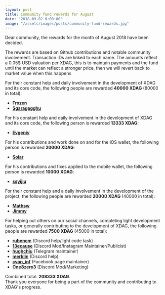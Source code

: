 ```yaml
---
layout: post
title: Community fund rewards for August
date: "2018-09-02 8:00:00"
image: "/assets/images/posts/community-fund-rewards.jpg"
---
```

Dear community, the rewards for the month of August 2018 have been decided. 

The rewards are based on Github contributions and  notable community involvement. Transaction IDs are linked to each name.
The amounts reflect a 0.05$ USD valuation per XDAG, this is to maintain payments and the fund until the market can reflect a stronger price, then we will revert back to market value when this happens. 

For their constant help and daily involvement in the development of XDAG and its core code, 
the following people are rewarded **40000 XDAG** (80000 in total):

* [**Frozen**](https://explorer.xdag.io/block/aBegjmU0W2k+6V4um95w3G3hxKdSS9QA)
* [**Sgaragagghu**](https://explorer.xdag.io/block/G98HoMIRM/reObAuBZ0K6umDZyHtW8ph)

For his constant help and daily involvement in the development of XDAG and its core code, 
the following person is rewarded **13333 XDAG**:

* [**Evgeniy**](https://explorer.xdag.io/block/H8zleDULkFsVe+ftpIZe9Svqq/OEzH8t)

For his contributions and work done on and for the iOS wallet, the following person is rewarded  **20000 XDAG**:
* [**Solar**](https://explorer.xdag.io/block/vC+pRxeYkDXV1y02jMyY+lBifiuRmnuc)

For his contributions and fixes applied to the mobile wallet, the following person is rewarded **10000 XDAG**:
* [**ssyijiu**](https://explorer.xdag.io/block/b5jGX8kJ9FVDFUUQz9LTx8PrTRVDH2tl)

For their constant help and a daily involvement in the development of the project, 
the following people are rewarded **20000 XDAG** (40000 in total):
* [**Mathsw**](https://explorer.xdag.io/block/EeHSfeCV3BK6+Z1ixgSHFmnPP0FR0eS3)
* [**Jimmy**](https://explorer.xdag.io/block/gUXmyyRaBU4JsAKdg9AjeIKqfjlYSJNM)

For helping out others on our social channels, completing light development tasks, or generally contributing to the development of XDAG, the following people are rewarded **7500 XDAG** (45000 in total):
* [**rubencm**](https://explorer.xdag.io/block/V4GJlr/SycF/Rak354BXmXTCmpoqxC84) (Discord help/light code task)
* [**13ecause**](https://explorer.xdag.io/block//tpabTFgkpgHESGRijlCqDEjymWgtzPD) (Discord Mod/Instagram Maintainer/Publicist)
* [**hughchiu**](https://explorer.xdag.io/block/b1K8er4ZckmmnWb239fX83EoYlZRoFbT) (Telegram maintainer)
* [**merklin**](https://explorer.xdag.io/block/OfQUyRDWFQq6a8QxcP9CRhwClNHihpiD) (Discord help)
* [**cyan_inf**](https://explorer.xdag.io/block/Tc0Y7nxDNmvIf8pfiGjM1oAlMx8N5mGN) (Facebook page maintainer)
* [**One8zero3**](https://explorer.xdag.io/block/PHBbOLw0AY/11ABtipeE7YrillULuHBa) (Discord Mod/Marketing)

Combined total: **208333 XDAG**.  
Thank you everyone for being a part of the community and contributing to XDAG's progress.

